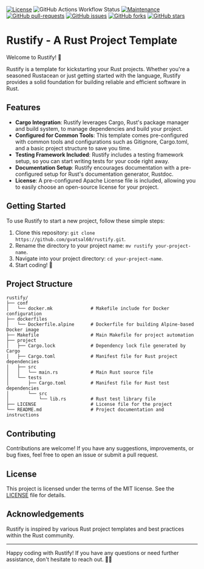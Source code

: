 [![License](https://img.shields.io/badge/License-Apache_2.0-blue.svg)](https://img.shields.io/github/license/gvatsal60/rustify)
![GitHub Actions Workflow Status](https://img.shields.io/github/actions/workflow/status/gvatsal60/rustify/build_and_test.yml)
[![Maintenance](https://img.shields.io/badge/Maintained%3F-Yes-green.svg)](https://GitHub.com/gvatsal60/rustify/graphs/commit-activity)
[![GitHub pull-requests](https://img.shields.io/github/issues-pr/gvatsal60/rustify.svg)](https://GitHub.com/gvatsal60/rustify/pull/)
[![GitHub issues](https://img.shields.io/github/issues/gvatsal60/rustify.svg)](https://GitHub.com/gvatsal60/rustify/issues/)
[![GitHub forks](https://img.shields.io/github/forks/gvatsal60/rustify.svg)](https://GitHub.com/gvatsal60/rustify/network/)
[![GitHub stars](https://img.shields.io/github/stars/gvatsal60/rustify.svg)](https://GitHub.com/gvatsal60/rustify/stargazers)

# Rustify - A Rust Project Template

Welcome to Rustify! 🦀

Rustify is a template for kickstarting your Rust projects. Whether you're a seasoned Rustacean or just getting started with the language, Rustify provides a solid foundation for building reliable and efficient software in Rust.

## Features

- **Cargo Integration**: Rustify leverages Cargo, Rust's package manager and build system, to manage dependencies and build your project.
- **Configured for Common Tools**: This template comes pre-configured with common tools and configurations such as Gitignore, Cargo.toml, and a basic project structure to save you time.
- **Testing Framework Included**: Rustify includes a testing framework setup, so you can start writing tests for your code right away.
- **Documentation Setup**: Rustify encourages documentation with a pre-configured setup for Rust's documentation generator, Rustdoc.
- **License**: A pre-configured Apache License file is included, allowing you to easily choose an open-source license for your project.

## Getting Started

To use Rustify to start a new project, follow these simple steps:

1. Clone this repository: `git clone https://github.com/gvatsal60/rustify.git`.
2. Rename the directory to your project name: `mv rustify your-project-name`.
3. Navigate into your project directory: `cd your-project-name`.
4. Start coding! 🚀

## Project Structure

```
rustify/
├── conf
│   └── docker.mk              # Makefile include for Docker configuration
├── dockerfiles
│   └── Dockerfile.alpine      # Dockerfile for building Alpine-based Docker image
├── Makefile                   # Main Makefile for project automation
├── project
│   ├── Cargo.lock             # Dependency lock file generated by Cargo
│   ├── Cargo.toml             # Manifest file for Rust project dependencies
│   ├── src
│   │   └── main.rs            # Main Rust source file
│   └── tests
│       ├── Cargo.toml         # Manifest file for Rust test dependencies
│       └── src
│           └── lib.rs         # Rust test library file
├── LICENSE                    # License file for the project
└── README.md                  # Project documentation and instructions
```

## Contributing

Contributions are welcome! If you have any suggestions, improvements, or bug fixes, feel free to open an issue or submit a pull request.

## License

This project is licensed under the terms of the MIT license. See the [LICENSE](https://github.com/gvatsal60/rustify/blob/master/LICENSE) file for details.

## Acknowledgements

Rustify is inspired by various Rust project templates and best practices within the Rust community.

---

Happy coding with Rustify! If you have any questions or need further assistance, don't hesitate to reach out. 🚀🦀
